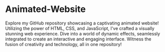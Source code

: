 # Animated-Website
 Explore my GitHub repository showcasing a captivating animated website! Utilizing the power of HTML, CSS, and JavaScript, I've crafted a visually stunning web experience. Dive into a world of dynamic effects, seamlessly integrated to create an interactive and engaging interface. Witness the fusion of creativity and technology, all in one repository!
